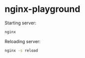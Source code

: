 # nginx-playground

Starting server:
```bash
nginx
```

Reloading server:
```bash
nginx -s reload
```